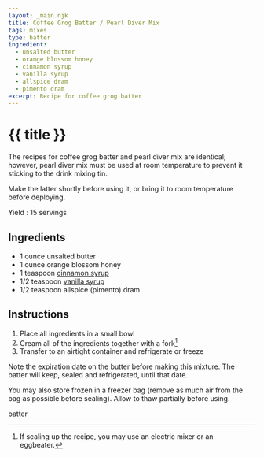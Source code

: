 ```yaml
---
layout: _main.njk
title: Coffee Grog Batter / Pearl Diver Mix
tags: mixes
type: batter
ingredient:
  - unsalted butter
  - orange blossom honey
  - cinnamon syrup
  - vanilla syrup
  - allspice dram
  - pimento dram
excerpt: Recipe for coffee grog batter
---
```


<!-- markdownlint-disable MD025 -->
# {{ title }}
<!-- markdownlint-enable MD025 -->

<tiki-callout type="tip">

  The recipes for coffee grog batter and pearl diver mix are identical; however, pearl diver mix must be used at room temperature to prevent it sticking to the drink mixing tin.
  
  Make the latter shortly before using it, or bring it to room temperature before deploying.
</tiki-callout>

Yield
  : 15 servings

## Ingredients

* 1 ounce unsalted butter
* 1 ounce orange blossom honey
* 1 teaspoon [cinnamon syrup](/mixes/cinnamon-syrup)
* 1/2 teaspoon [vanilla syrup](/mixes/vanilla-syrup)
* 1/2 teaspoon allspice (pimento) dram

## Instructions

1. Place all ingredients in a small bowl
2. Cream all of the ingredients together with a fork[^1]
3. Transfer to an airtight container and refrigerate or freeze

[^1]: If scaling up the recipe, you may use an electric mixer or an eggbeater.

<tiki-callout type="tip">

  <stack-l>
  <p>Note the expiration date on the butter before making this mixture. The batter will keep, sealed and refrigerated, until that date.</p>
  
  <p>You may also store frozen in a freezer bag (remove as much air from the bag as possible before sealing). Allow to thaw partially before using.</p>
  <stack-l>

</tiki-callout>

<div
  data-cat[0]="Batter"
  data-ingredient[0]="Allspice dram"
  data-ingredient[1]="Pimento dram"
  data-ingredient[2]="Butter, unsalted"
  data-ingredient[3]="Honey"
  data-ingredient[4]="Honey, orange blossom"
  data-ingredient[5]="Vanilla syrup"
  data-ingredient[6]="Cinnamon syrup"
  data-pagefind-filter="
    Category[data-cat[0]],
    Ingredient[data-ingredient[0]],
    Ingredient[data-ingredient[1]],
    Ingredient[data-ingredient[2]],
    Ingredient[data-ingredient[3]],
    Ingredient[data-ingredient[4]],
    Ingredient[data-ingredient[5]],
    Ingredient[data-ingredient[6]]
  "
>
</div>

<div class="keywords" aria-hidden>batter</div>
